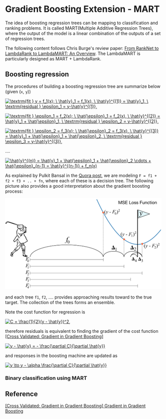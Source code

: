 
# Gradient Boosting Extension - MART


Tne idea of boosting regression trees can be mapping to classification and ranking problems. It is called MART(Multiple Additive Regression Trees), where the output of the model is a linear combination of the outputs of a set of regression trees.

The following content follows Chris Burge's review paper: [From RankNet to LambdaRank to LambdaMART: An Overview](https://www.microsoft.com/en-us/research/uploads/prod/2016/02/MSR-TR-2010-82.pdf). The LambdaMART is particularly designed as MART + LambdaRank.

## Boosting regression

The procedures of building a boosting regression tree are summarize below (given (`x`, `y`))

<a href="https://www.codecogs.com/eqnedit.php?latex=\textrm{fit&space;}&space;y&space;=&space;f_1(x);&space;\&space;\hat{y}_1&space;=&space;f_1(x),&space;\&space;\hat{y}^{(1)}&space;=&space;\hat{y}_1,&space;\&space;\textrm{residual&space;}&space;\epsilon_1&space;=&space;y-\hat{y}^{(1)}," target="_blank"><img src="https://latex.codecogs.com/gif.latex?\textrm{fit&space;}&space;y&space;=&space;f_1(x);&space;\&space;\hat{y}_1&space;=&space;f_1(x),&space;\&space;\hat{y}^{(1)}&space;=&space;\hat{y}_1,&space;\&space;\textrm{residual&space;}&space;\epsilon_1&space;=&space;y-\hat{y}^{(1)}," title="\textrm{fit } y = f_1(x); \ \hat{y}_1 = f_1(x), \ \hat{y}^{(1)} = \hat{y}_1, \ \textrm{residual } \epsilon_1 = y-\hat{y}^{(1)}," /></a>


<a href="https://www.codecogs.com/eqnedit.php?latex=\textrm{fit&space;}&space;\epsilon_1&space;=&space;f_2(x);&space;\&space;\hat{\epsilon}_1&space;=&space;f_2(x),&space;\&space;\hat{y}^{(2)}&space;=&space;\hat{y}_1&space;&plus;&space;\hat{\epsilon}_1,&space;\&space;\textrm{residual&space;}&space;\epsilon_2&space;=&space;y-\hat{y}^{(2)}," target="_blank"><img src="https://latex.codecogs.com/gif.latex?\textrm{fit&space;}&space;\epsilon_1&space;=&space;f_2(x);&space;\&space;\hat{\epsilon}_1&space;=&space;f_2(x),&space;\&space;\hat{y}^{(2)}&space;=&space;\hat{y}_1&space;&plus;&space;\hat{\epsilon}_1,&space;\&space;\textrm{residual&space;}&space;\epsilon_2&space;=&space;y-\hat{y}^{(2)}," title="\textrm{fit } \epsilon_1 = f_2(x); \ \hat{\epsilon}_1 = f_2(x), \ \hat{y}^{(2)} = \hat{y}_1 + \hat{\epsilon}_1, \ \textrm{residual } \epsilon_2 = y-\hat{y}^{(2)}," /></a>

<a href="https://www.codecogs.com/eqnedit.php?latex=\textrm{fit&space;}&space;\epsilon_2&space;=&space;f_3(x);&space;\&space;\hat{\epsilon}_2&space;=&space;f_3(x),&space;\&space;\hat{y}^{(3)}&space;=&space;\hat{y}_1&space;&plus;&space;\hat{\epsilon}_1&space;&plus;&space;\hat{\epsilon}_2,&space;\&space;\textrm{residual&space;}&space;\epsilon_3&space;=&space;y-\hat{y}^{(3)}," target="_blank"><img src="https://latex.codecogs.com/gif.latex?\textrm{fit&space;}&space;\epsilon_2&space;=&space;f_3(x);&space;\&space;\hat{\epsilon}_2&space;=&space;f_3(x),&space;\&space;\hat{y}^{(3)}&space;=&space;\hat{y}_1&space;&plus;&space;\hat{\epsilon}_1&space;&plus;&space;\hat{\epsilon}_2,&space;\&space;\textrm{residual&space;}&space;\epsilon_3&space;=&space;y-\hat{y}^{(3)}," title="\textrm{fit } \epsilon_2 = f_3(x); \ \hat{\epsilon}_2 = f_3(x), \ \hat{y}^{(3)} = \hat{y}_1 + \hat{\epsilon}_1 + \hat{\epsilon}_2, \ \textrm{residual } \epsilon_3 = y-\hat{y}^{(3)}," /></a>

....


<a href="https://www.codecogs.com/eqnedit.php?latex=\hat{y}^{(n)}&space;=&space;\hat{y}_1&space;&plus;&space;\hat{\epsilon}_1&space;&plus;&space;\hat{\epsilon}_2&space;\cdots&space;&plus;&space;\hat{\epsilon}_{n-1}&space;=&space;\hat{y}^{(n-1)}&space;&plus;&space;f_n(x)" target="_blank"><img src="https://latex.codecogs.com/gif.latex?\hat{y}^{(n)}&space;=&space;\hat{y}_1&space;&plus;&space;\hat{\epsilon}_1&space;&plus;&space;\hat{\epsilon}_2&space;\cdots&space;&plus;&space;\hat{\epsilon}_{n-1}&space;=&space;\hat{y}^{(n-1)}&space;&plus;&space;f_n(x)" title="\hat{y}^{(n)} = \hat{y}_1 + \hat{\epsilon}_1 + \hat{\epsilon}_2 \cdots + \hat{\epsilon}_{n-1} = \hat{y}^{(n-1)} + f_n(x)" /></a>

As explained by Pulkit Bansal in the [Quora post](https://www.quora.com/What-is-an-intuitive-explanation-of-Gradient-Boosting), we are modeling `F = f1 + f2 + f3 + .. + fn`,  where each of these is a decision tree. The following picture also provides a good interpretation about the gradient boosting process:

![](images/golf.png)

and each tree `f1`, `f2`, .... provides approaching results toward to the true target. The collection of the trees forms an ensemble.

Note the cost function for regression is 

<a href="https://www.codecogs.com/eqnedit.php?latex=C&space;=&space;\frac{1}{2}(y&space;-&space;\hat{y})^2," target="_blank"><img src="https://latex.codecogs.com/gif.latex?C&space;=&space;\frac{1}{2}(y&space;-&space;\hat{y})^2," title="C = \frac{1}{2}(y - \hat{y})^2," /></a>

therefore residuals is equivalent to finding the gradient of the cost function [[Cross Validated: Gradient in Gradient Boosting]][Gradient in Gradient Boosting]

<a href="https://www.codecogs.com/eqnedit.php?latex=y&space;-&space;\hat{y}&space;=&space;-&space;\frac{\partial&space;C}{\partial&space;\hat{y}}" target="_blank"><img src="https://latex.codecogs.com/gif.latex?y&space;-&space;\hat{y}&space;=&space;-&space;\frac{\partial&space;C}{\partial&space;\hat{y}}" title="y - \hat{y} = - \frac{\partial C}{\partial \hat{y}}" /></a>

and responses in the boosting machine are updated as 

<a href="https://www.codecogs.com/eqnedit.php?latex=y&space;\to&space;y&space;-&space;\alpha&space;\frac{\partial&space;C}{\partial&space;\hat{y}}" target="_blank"><img src="https://latex.codecogs.com/gif.latex?y&space;\to&space;y&space;-&space;\alpha&space;\frac{\partial&space;C}{\partial&space;\hat{y}}" title="y \to y - \alpha \frac{\partial C}{\partial \hat{y}}" /></a>


### Binary classification using MART











 




## Reference






[Gradient in Gradient Boosting]: https://stats.stackexchange.com/questions/338658/gradient-in-gradient-boosting/340376#340376
[[Cross Validated: Gradient in Gradient Boosting] Gradient in Gradient Boosting](https://stats.stackexchange.com/questions/338658/gradient-in-gradient-boosting/340376#340376)








